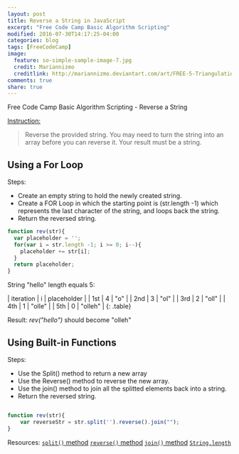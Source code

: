 ```yaml
---
layout: post
title: Reverse a String in JavaScript
excerpt: "Free Code Camp Basic Algorithm Scripting"
modified: 2016-07-30T14:17:25-04:00
categories: blog
tags: [FreeCodeCamp]
image:
  feature: so-simple-sample-image-7.jpg
  credit: Mariannizmo
  creditlink: http://mariannizmo.deviantart.com/art/FREE-5-Triangulation-Mosaic-backgrounds-406553032
comments: true
share: true
---
```


Free Code Camp Basic Algorithm Scripting - Reverse a String

<u>Instruction:</u>

>Reverse the provided string.
>You may need to turn the string into an array before you can reverse it. Your result must be a string.

## Using a For Loop

Steps:

* Create an empty string to hold the newly created string.
* Create a FOR Loop in which the starting point is (str.length -1) which represents the last character of the string, and loops back the string. 
* Return the reversed string.


```Javascript
function rev(str){
  var placeholder = '';
  for(var i = str.length -1; i >= 0; i--){
    placeholder += str[i];
  }
  return placeholder;
}
```

String "hello" length equals 5:

| iteration | i   | placeholder |
| 1st  	| 4   | "o"         |
| 2nd   	| 3   | "ol"        |
| 3rd       | 2   | "oll"       |
| 4th       | 1   | "olle"      |
| 5th       | 0   | "olleh"     |
{: .table}

Result:
<cite>rev("hello")</cite> should become "olleh"

## Using Built-in Functions

Steps:

* Use the Split() method to return a new array
* Use the Reverse() method to reverse the new array.
* Use the join() method to join all the splitted elements back into a string.
* Return the reversed string.


```Javascript

function rev(str){
	var reverseStr = str.split('').reverse().join("");
}

```

Resources:
[`split()` method](https://developer.mozilla.org/en-US/docs/Web/JavaScript/Reference/Global_Objects/String/split)
[`reverse()` method](https://developer.mozilla.org/en-US/docs/Web/JavaScript/Reference/Global_Objects/Array/reverse)
[`join()` method](https://developer.mozilla.org/en-US/docs/Web/JavaScript/Reference/Global_Objects/Array/join)
[`String.length`](https://developer.mozilla.org/en-US/docs/Web/JavaScript/Reference/Global_Objects/String/length)